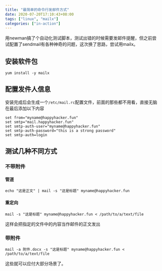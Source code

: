 ```yaml
---
title: "最简单的命令行发邮件方式"
date: 2020-07-20T17:10:43+08:00
tags: ["linux", "mailx"]
categories: ["in-action"]
---
```


用newman搞了个自动化测试脚本，测试出错的时候需要发邮件提醒，但之前尝试配置了sendmail有各种神奇的问题，这次换了思路，尝试用mailx。

<!--more-->

## 安装软件包

```
yum install -y mailx
```

## 配置发件人信息

安装完成后会生成一个`/etc/mail.rc`配置文件，前面的那些都不用看，直接无脑在最后添加以下内容

```
set from="myname@happyhacker.fun"
set smtp="mail.happyhacker.fun"
set smtp-auth-user="myname@happyhacker.fun"
set smtp-auth-password="this is a strong password"
set smtp-auth=login
```

## 测试几种不同方式

### 不带附件

#### 管道

```
echo "这是正文" | mail -s "这是标题" myname@happyhacker.fun
```

#### 重定向

```
mail -s "这是标题" myname@happyhacker.fun < /path/to/a/text/file
```

这样会把指定的文件中的内容当作邮件的正文发出

### 带附件

```
mail -a 附件.docx -s "这是标题" myname@happyhacker.fun < /path/to/a/text/file
```

这些就可以应付大部分场景了。

